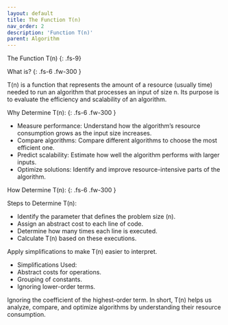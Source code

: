 ```yaml
---
layout: default
title: The Function T(n)
nav_order: 2
description: 'Function T(n)'
parent: Algorithm
---
```


The Function T(n)
{: .fs-9}


What is?
{: .fs-6 .fw-300  }

T(n) is a function that represents the amount of a resource (usually time) needed to run an algorithm that processes an input of size n. Its purpose is to evaluate the efficiency and scalability of an algorithm.

Why Determine T(n):
{: .fs-6 .fw-300  }

- Measure performance: Understand how the algorithm’s resource consumption grows as the input size increases.
- Compare algorithms: Compare different algorithms to choose the most efficient one.
- Predict scalability: Estimate how well the algorithm performs with larger inputs.
- Optimize solutions: Identify and improve resource-intensive parts of the algorithm.

How Determine T(n):
{: .fs-6 .fw-300  }

Steps to Determine T(n):
- Identify the parameter that defines the problem size (n).
- Assign an abstract cost to each line of code.
- Determine how many times each line is executed.
- Calculate T(n) based on these executions.

Apply simplifications to make T(n) easier to interpret.
- Simplifications Used:
- Abstract costs for operations.
- Grouping of constants.
- Ignoring lower-order terms.

Ignoring the coefficient of the highest-order term.
In short, T(n) helps us analyze, compare, and optimize algorithms by understanding their resource consumption.
